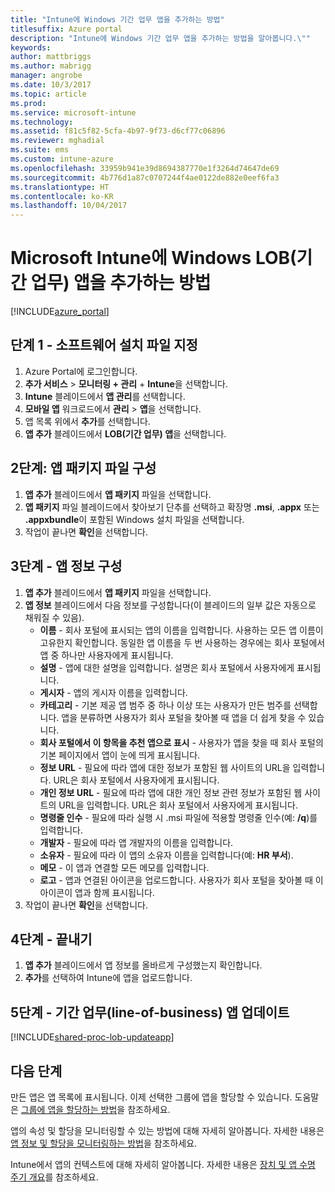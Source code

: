 ```yaml
---
title: "Intune에 Windows 기간 업무 앱을 추가하는 방법"
titlesuffix: Azure portal
description: "Intune에 Windows 기간 업무 앱을 추가하는 방법을 알아봅니다.\""
keywords: 
author: mattbriggs
ms.author: mabrigg
manager: angrobe
ms.date: 10/3/2017
ms.topic: article
ms.prod: 
ms.service: microsoft-intune
ms.technology: 
ms.assetid: f81c5f82-5cfa-4b97-9f73-d6cf77c06896
ms.reviewer: mghadial
ms.suite: ems
ms.custom: intune-azure
ms.openlocfilehash: 33959b941e39d8694387770e1f3264d74647de69
ms.sourcegitcommit: 4b776d1a87c0707244f4ae0122de882e0eef6fa3
ms.translationtype: HT
ms.contentlocale: ko-KR
ms.lasthandoff: 10/04/2017
---
```

# <a name="how-to-add-windows-line-of-business-lob-apps-to-microsoft-intune"></a>Microsoft Intune에 Windows LOB(기간 업무) 앱을 추가하는 방법

[!INCLUDE[azure_portal](./includes/azure_portal.md)]


## <a name="step-1---specify-the-software-setup-file"></a>단계 1 - 소프트웨어 설치 파일 지정

1. Azure Portal에 로그인합니다.
2. **추가 서비스** > **모니터링 + 관리** + **Intune**을 선택합니다.
3. **Intune** 블레이드에서 **앱 관리**를 선택합니다.
4. **모바일 앱** 워크로드에서 **관리** > **앱**을 선택합니다.
5. 앱 목록 위에서 **추가**를 선택합니다.
6. **앱 추가** 블레이드에서 **LOB(기간 업무) 앱**을 선택합니다.

## <a name="step-2---configure-the-app-package-file"></a>2단계: 앱 패키지 파일 구성

1. **앱 추가** 블레이드에서 **앱 패키지** 파일을 선택합니다.
2. **앱 패키지** 파일 블레이드에서 찾아보기 단추를 선택하고 확장명 **.msi**, **.appx** 또는 **.appxbundle**이 포함된 Windows 설치 파일을 선택합니다.
3. 작업이 끝나면 **확인**을 선택합니다.


## <a name="step-3---configure-app-information"></a>3단계 - 앱 정보 구성

1. **앱 추가** 블레이드에서 **앱 패키지** 파일을 선택합니다.
2. **앱 정보** 블레이드에서 다음 정보를 구성합니다(이 블레이드의 일부 값은 자동으로 채워질 수 있음).
    - **이름** - 회사 포털에 표시되는 앱의 이름을 입력합니다. 사용하는 모든 앱 이름이 고유한지 확인합니다. 동일한 앱 이름을 두 번 사용하는 경우에는 회사 포털에서 앱 중 하나만 사용자에게 표시됩니다.
    - **설명** - 앱에 대한 설명을 입력합니다. 설명은 회사 포털에서 사용자에게 표시됩니다.
    - **게시자** - 앱의 게시자 이름을 입력합니다.
    - **카테고리** - 기본 제공 앱 범주 중 하나 이상 또는 사용자가 만든 범주를 선택합니다. 앱을 분류하면 사용자가 회사 포털을 찾아볼 때 앱을 더 쉽게 찾을 수 있습니다.
    - **회사 포털에서 이 항목을 추천 앱으로 표시** - 사용자가 앱을 찾을 때 회사 포털의 기본 페이지에서 앱이 눈에 띄게 표시됩니다.
    - **정보 URL** - 필요에 따라 앱에 대한 정보가 포함된 웹 사이트의 URL을 입력합니다. URL은 회사 포털에서 사용자에게 표시됩니다.
    - **개인 정보 URL** - 필요에 따라 앱에 대한 개인 정보 관련 정보가 포함된 웹 사이트의 URL을 입력합니다. URL은 회사 포털에서 사용자에게 표시됩니다.
    - **명령줄 인수** - 필요에 따라 실행 시 .msi 파일에 적용할 명령줄 인수(예: **/q**)를 입력합니다.
    - **개발자** - 필요에 따라 앱 개발자의 이름을 입력합니다.
    - **소유자** - 필요에 따라 이 앱의 소유자 이름을 입력합니다(예: **HR 부서**).
    - **메모** - 이 앱과 연결할 모든 메모를 입력합니다.
    - **로고** - 앱과 연결된 아이콘을 업로드합니다. 사용자가 회사 포털을 찾아볼 때 이 아이콘이 앱과 함께 표시됩니다.
3. 작업이 끝나면 **확인**을 선택합니다.

## <a name="step-4---finish-up"></a>4단계 - 끝내기

1. **앱 추가** 블레이드에서 앱 정보를 올바르게 구성했는지 확인합니다.
2. **추가**를 선택하여 Intune에 앱을 업로드합니다.

## <a name="step-5---update-a-line-of-business-app"></a>5단계 - 기간 업무(line-of-business) 앱 업데이트

[!INCLUDE[shared-proc-lob-updateapp](./includes/shared-proc-lob-updateapp.md)]

## <a name="next-steps"></a>다음 단계

만든 앱은 앱 목록에 표시됩니다. 이제 선택한 그룹에 앱을 할당할 수 있습니다. 도움말은 [그룹에 앱을 할당하는 방법](apps-deploy.md)을 참조하세요.

앱의 속성 및 할당을 모니터링할 수 있는 방법에 대해 자세히 알아봅니다. 자세한 내용은 [앱 정보 및 할당을 모니터링하는 방법](apps-monitor.md)을 참조하세요.

Intune에서 앱의 컨텍스트에 대해 자세히 알아봅니다. 자세한 내용은 [장치 및 앱 수명 주기 개요](introduction-device-app-lifecycles.md)를 참조하세요.